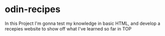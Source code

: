 # odin-recipes

In this Project I'm gonna test my knowledge in basic HTML, and develop a recepies website to show off what I've learned so far in TOP
